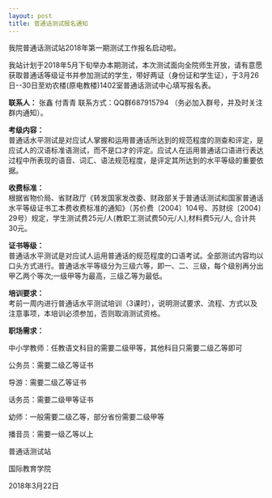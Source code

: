 ```yaml
---
layout: post
title: 普通话测试报名通知
---
```



我院普通话测试站2018年第一期测试工作报名启动啦。    

 <!--more-->

我站计划于2018年5月下旬举办本期测试，本次测试面向全院师生开放，请有意愿获取普通话等级证书并参加测试的学生，带好两证（身份证和学生证），于3月26日--30日至劝农楼(原电教楼)1402室普通话测试中心填写报名表。    

**联系人：** 张鑫 付青青   联系方式：QQ群687915794 （务必加入群号，并及时关注群内通知）。 

**考级内容：**    
普通话水平测试是对应试人掌握和运用普通话所达到的规范程度的测查和评定，是应试人的汉语标准语测试，而不是口才的评定。应试人在运用普通话口语进行表达过程中所表现的语音、词汇、语法规范程度，是评定其所达到的水平等级的重要依据。

**收费标准：**    
根据省物价局、省财政厅《转发国家发改委、财政部关于普通话测试和国家普通话水平等级证书工本费收费标准的通知》（苏价费〔2004〕104号、苏财综〔2004〕29号）规定，学生测试费25元/人(教职工测试费50元/人),材料费5元/人, 合计共30元。

**证书等级：**    
普通话水平测试是对应试人运用普通话的规范程度的口语考试。全部测试内容均以口头方式进行。普通话水平等级分为三级六等，即一、二、三级，每个级别再分出甲乙两个等次;一级甲等为最高，三级乙等为最低。

**培训要求：**    
考前一周内进行普通话水平测试培训（3课时），说明测试要求、流程、方式以及注意事项，本培训必须参加，否则取消测试资格。

**职场需求：**

中小学教师：任教语文科目的需要二级甲等，其他科目只需要二级乙等即可

公务员：需要二级乙等证书

导游：需要二级乙等证书

话务员：需要二级甲等证书

幼师：一般需要二级乙等，部分省份需要二级甲等

播音员：需要一级乙等以上




普通话测试站

国际教育学院

2018年3月22日
